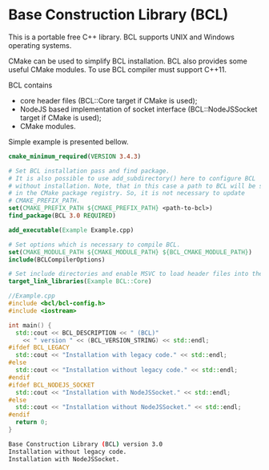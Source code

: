 # Base Construction Library (BCL)

This is a portable free C++ library. BCL supports UNIX and Windows operating systems.

CMake can be used to simplify BCL installation. BCL also provides some useful
CMake modules. To use BCL compiler must support C++11.

BCL contains

  - core header files (BCL::Core target if CMake is used);
  - NodeJS based implementation of socket interface (BCL::NodeJSSocket target if CMake is used);
  - CMake modules.

Simple example is presented bellow.

```cmake
cmake_minimum_required(VERSION 3.4.3)

# Set BCL installation pass and find package.
# It is also possible to use add_subdirectory() here to configure BCL
# without installation. Note, that in this case a path to BCL will be stored
# in the CMake package registry. So, it is not necessary to update
# CMAKE_PREFIX_PATH.
set(CMAKE_PREFIX_PATH ${CMAKE_PREFIX_PATH} <path-to-bcl>)
find_package(BCL 3.0 REQUIRED)

add_executable(Example Example.cpp)

# Set options which is necessary to compile BCL.
set(CMAKE_MODULE_PATH ${CMAKE_MODULE_PATH} ${BCL_CMAKE_MODULE_PATH})
include(BCLCompilerOptions)

# Set include directories and enable MSVC to load header files into the project.
target_link_libraries(Example BCL::Core)
```

```C++
//Example.cpp
#include <bcl/bcl-config.h>
#include <iostream>

int main() {
  std::cout << BCL_DESCRIPTION << " (BCL)"
    << " version " << (BCL_VERSION_STRING) << std::endl;
#ifdef BCL_LEGACY
  std::cout << "Installation with legacy code." << std::endl;
#else
  std::cout << "Installation without legacy code." << std::endl;
#endif
#ifdef BCL_NODEJS_SOCKET
  std::cout << "Installation with NodeJSSocket." << std::endl;
#else
  std::cout << "Installation without NodeJSSocket." << std::endl;
#endif
  return 0;
}
```

```bash
Base Construction Library (BCL) version 3.0
Installation without legacy code.
Installation with NodeJSSocket.
```
